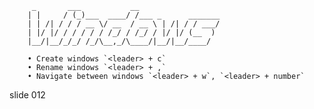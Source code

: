          _       ___           __
        | |     / (_)___  ____/ /___ _      _______
        | | /| / / / __ \/ __  / __ \ | /| / / ___/
        | |/ |/ / / / / / /_/ / /_/ / |/ |/ (__  )
        |__/|__/_/_/ /_/\__,_/\____/|__/|__/____/

        • Create windows `<leader> + c`
        • Rename windows `<leader> + ,`
        • Navigate between windows `<leader> + w`, `<leader> + number`

















































































slide 012
